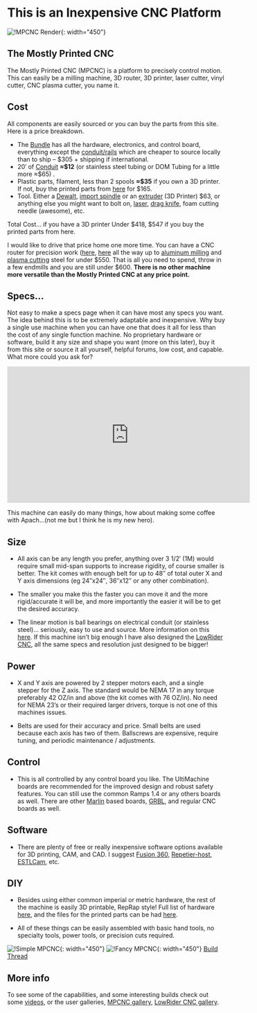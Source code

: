 # This is an Inexpensive CNC Platform
![!MPCNC Render](https://www.v1engineering.com/wp-content/uploads/2020/06/Primo-scaled.jpg){: width="450"}
 
## The Mostly Printed CNC

The Mostly Printed CNC (MPCNC) is a platform to precisely control motion. This can easily be a milling machine, 3D router, 3D printer, laser cutter, vinyl cutter, CNC plasma cutter, you name it.

## Cost

All components are easily sourced or you can buy the parts from this site. Here is a price breakdown.

* The [Bundle](https://shop.v1engineering.com/collections/parts/products/mostly-printed-cnc-parts-bundle-primo-version) has all the hardware, electronics, and control board, everything except the [conduit/rails](https://docs.v1engineering.com/mpcnc/calculator/) which are cheaper to source locally than to ship – $305 + shipping if international.
* 20′ of [Conduit](https://docs.v1engineering.com/mpcnc/calculator/) **≈\$12** (or stainless steel tubing or DOM Tubing for a little more ≈\$65) .
* Plastic parts, filament, less than 2 spools **≈\$35** if you own a 3D printer. If not, buy the printed parts from [here](https://shop.v1engineering.com/collections/parts) for $165.
* Tool. Either a [Dewalt](https://amzn.to/1MoBSQq), [import spindle](https://amzn.to/3dkKgl0) or an [extruder](https://amzn.to/37ZjygN) (3D Printer) $63, or anything else you might want to bolt on, [laser](https://amzn.to/37OcdQK), [drag knife](https://shop.v1engineering.com/collections/parts/products/drag-knife-vinyl-cutter), foam cutting needle (awesome), etc.

Total Cost… if you have a 3D printer Under $418, $547 if you buy the printed parts from here.


I would like to drive that price home one more time. You can have a CNC router for precision work ([here](https://forum.v1engineering.com/t/mrrf-2018-ideas/7112/55), [here](https://forum.v1engineering.com/t/pcb-examples/4015/27) all the way up to [aluminum milling](https://forum.v1engineering.com/t/lionkevs-aluminum-attempts/6047/101?u=vicious1) and [plasma cutting](https://forum.v1engineering.com/t/plasma-build/5662) steel for under $550. That is all you need to spend, throw in a few endmills and you are still under $600.  **There is no other machine more versatile than the Mostly Printed CNC at any price point.**


## Specs…

Not easy to make a specs page when it can have most any specs you want. The idea behind this is to be extremely adaptable and inexpensive. Why buy a single use machine when you can have one that does it all for less than the cost of any single function machine. No proprietary hardware or software, build it any size and shape you want (more on this later), buy it from this site or source it all yourself, helpful forums, low cost, and capable. What more could you ask for?

<iframe width="560" height="315" src="https://www.youtube.com/embed/qJfYTv88YvI"
  title="YouTube video player" frameborder="0" allow="accelerometer; autoplay;
  clipboard-write; encrypted-media; gyroscope; picture-in-picture" allowfullscreen></iframe>
  
This machine can easily do many things, how about making some coffee with Apach…(not me but I think he is my new hero).

 
## Size

- All axis can be any length you prefer, anything over 3 1/2′ (1M) would require small mid-span supports to increase rigidity, of course smaller is better.  The kit comes with enough belt for up to 48″ of total outer X and Y axis dimensions (eg 24″x24″, 36″x12″ or any other combination).

- The smaller you make this the faster you can move it and the more rigid/accurate it will be, and more importantly the easier it will be to get the desired accuracy.

- The linear motion is ball bearings on electrical conduit (or stainless steel)… seriously, easy to use and source. More information on this [here](https://www.v1engineering.com/assembly/machine-size/). If this machine isn’t big enough I have also designed the [LowRider CNC](../lowrider/index.md), all the same specs and resolution just designed to be bigger!
 
## Power

- X and Y axis are powered by 2 stepper motors each, and a single stepper for the Z axis. The standard would be NEMA 17 in any torque preferably 42 OZ/in and above (the kit comes with 76 OZ/in). No need for NEMA 23’s or their required larger drivers,  torque is not one of this machines issues.

- Belts are used for their accuracy and price. Small belts are used because each axis has two of them. Ballscrews are expensive, require tuning, and periodic maintenance / adjustments.

 
## Control

- This is all controlled by any control board you like. The UltiMachine boards are recommended for the improved design and robust safety features. You can still use the common Ramps 1.4 or any others boards as well. There are other [Marlin](https://github.com/MarlinFirmware/Marlin) based boards, [GRBL](https://github.com/grbl/grbl), and regular CNC boards as well.

 
## Software

- There are plenty of free or really inexpensive software options available for 3D printing, CAM, and CAD. I suggest [Fusion 360](http://www.autodesk.com/products/fusion-360/overview), [Repetier-host](http://www.repetier.com/), [ESTLCam](http://www.estlcam.com/), etc.

 
## DIY

- Besides using either common imperial or metric hardware, the rest of the machine is easily 3D
    printable, RepRap style! Full list of hardware [here](PParts.md#hardware), and the files for the printed
    parts can be had [here](PParts.md).

- All of these things can be easily assembled with basic hand tools, no specialty tools, power tools, or precision cuts required.

![!Simple MPCNC](https://www.v1engineering.com/wp-content/uploads/2015/07/IMG_20150802_16352001.jpg){: width="450"}
![!Fancy MPCNC](https://www.v1engineering.com/wp-content/uploads/2018/04/IMG_20180409_184626.jpg){: width="450"}
[Build Thread](https://forum.v1engineering.com/t/red-black-and-wheels/7303)

## More info

To see some of the capabilities, and some interesting builds check out some [videos](https://www.v1engineering.com/videos/), or the user galleries, [MPCNC gallery](https://forum.v1engineering.com/tag/gallery-mpcnc), [LowRider CNC gallery](https://forum.v1engineering.com/tag/gallery-lowrider-cnc).
